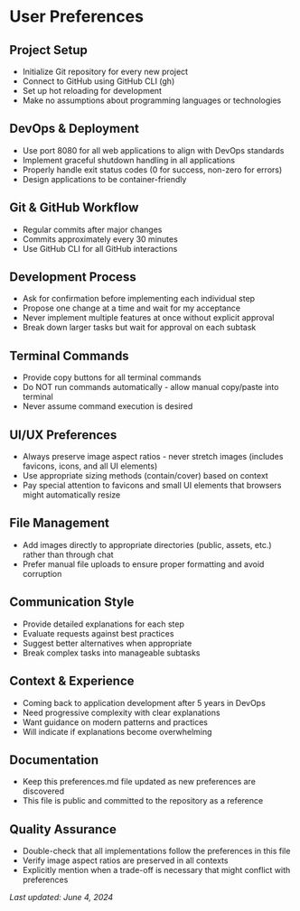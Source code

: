 # User Preferences

## Project Setup
- Initialize Git repository for every new project
- Connect to GitHub using GitHub CLI (gh)
- Set up hot reloading for development
- Make no assumptions about programming languages or technologies

## DevOps & Deployment
- Use port 8080 for all web applications to align with DevOps standards
- Implement graceful shutdown handling in all applications
- Properly handle exit status codes (0 for success, non-zero for errors)
- Design applications to be container-friendly

## Git & GitHub Workflow
- Regular commits after major changes
- Commits approximately every 30 minutes
- Use GitHub CLI for all GitHub interactions

## Development Process
- Ask for confirmation before implementing each individual step
- Propose one change at a time and wait for my acceptance
- Never implement multiple features at once without explicit approval
- Break down larger tasks but wait for approval on each subtask

## Terminal Commands
- Provide copy buttons for all terminal commands
- Do NOT run commands automatically - allow manual copy/paste into terminal
- Never assume command execution is desired

## UI/UX Preferences
- Always preserve image aspect ratios - never stretch images (includes favicons, icons, and all UI elements)
- Use appropriate sizing methods (contain/cover) based on context
- Pay special attention to favicons and small UI elements that browsers might automatically resize

## File Management
- Add images directly to appropriate directories (public, assets, etc.) rather than through chat
- Prefer manual file uploads to ensure proper formatting and avoid corruption

## Communication Style
- Provide detailed explanations for each step
- Evaluate requests against best practices
- Suggest better alternatives when appropriate
- Break complex tasks into manageable subtasks

## Context & Experience
- Coming back to application development after 5 years in DevOps
- Need progressive complexity with clear explanations
- Want guidance on modern patterns and practices
- Will indicate if explanations become overwhelming

## Documentation
- Keep this preferences.md file updated as new preferences are discovered
- This file is public and committed to the repository as a reference

## Quality Assurance
- Double-check that all implementations follow the preferences in this file
- Verify image aspect ratios are preserved in all contexts
- Explicitly mention when a trade-off is necessary that might conflict with preferences

*Last updated: June 4, 2024* 